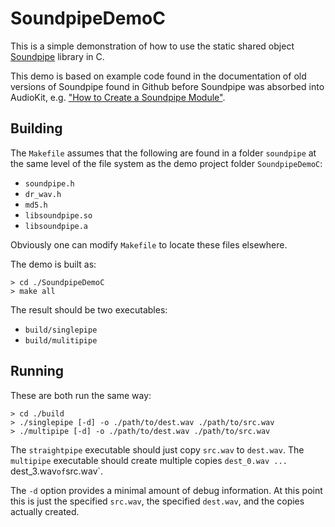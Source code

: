 SoundpipeDemoC
==============
This is a simple demonstration of how to use the static shared object [Soundpipe](https://github.com/AudioKit/AudioKit) library in C.

This demo is based on example code found in the documentation of old versions of Soundpipe found in Github before Soundpipe was absorbed into AudioKit, e.g. ["How to Create a Soundpipe Module"](https://github.com/narner/Soundpipe/blob/dev/util/module_howto.md).

Building
--------
The `Makefile` assumes that the following are found in a folder `soundpipe` at the same level of the file system as the demo project folder `SoundpipeDemoC`:

- `soundpipe.h`
- `dr_wav.h`
- `md5.h`
- `libsoundpipe.so`
- `libsoundpipe.a`

Obviously one can modify `Makefile` to locate these files elsewhere.

The demo is built as:
```
> cd ./SoundpipeDemoC
> make all
```

The result should be two executables:

- `build/singlepipe`
- `build/mulitipipe`

Running
-------
These are both run the same way:
```
> cd ./build
> ./singlepipe [-d] -o ./path/to/dest.wav ./path/to/src.wav
> ./multipipe [-d] -o ./path/to/dest.wav ./path/to/src.wav
```
The `straightpipe` executable should just copy `src.wav` to `dest.wav`.  The `multipipe` executable should create multiple copies `dest_0.wav ... `dest_3.wav` of `src.wav`.

The `-d` option provides a minimal amount of debug information.  At this point this is just the specified `src.wav`, the specified `dest.wav`, and the copies actually created.

